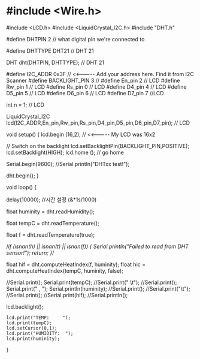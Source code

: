 # #include <Wire.h>
#include <LCD.h>
#include <LiquidCrystal_I2C.h>
#include "DHT.h"

#define DHTPIN 2     // what digital pin we're connected to

#define DHTTYPE DHT21   // DHT 21

DHT dht(DHTPIN, DHTTYPE); // DHT 21



#define I2C_ADDR    0x3F // <<----- Add your address here.  Find it from I2C Scanner
#define BACKLIGHT_PIN     3 //
#define En_pin  2 // LCD
#define Rw_pin  1 // LCD
#define Rs_pin  0 // LCD
#define D4_pin  4 // LCD
#define D5_pin  5 // LCD
#define D6_pin  6 // LCD
#define D7_pin  7  //LCD


int n = 1; // LCD

LiquidCrystal_I2C  lcd(I2C_ADDR,En_pin,Rw_pin,Rs_pin,D4_pin,D5_pin,D6_pin,D7_pin); // LCD

void setup()
{
  lcd.begin (16,2); //  <<----- My LCD was 16x2

// Switch on the backlight
lcd.setBacklightPin(BACKLIGHT_PIN,POSITIVE);
lcd.setBacklight(HIGH);
lcd.home (); // go home

 Serial.begin(9600);
 //Serial.println("DHTxx test!");

  dht.begin();
}



void loop() {
  
  delay(10000); //시간 설정 (&*1s/1000)

  
  float huminity = dht.readHumidity();

  float tempC = dht.readTemperature();

  float f = dht.readTemperature(true);

  /*if (isnan(h) || isnan(t) || isnan(f)) {
    Serial.println("Failed to read from DHT sensor!");
    return;
  }*/

  float hif = dht.computeHeatIndex(f, huminity);
  float hic = dht.computeHeatIndex(tempC, huminity, false);


  //Serial.print();
  Serial.print(tempC);
  //Serial.print(" \t");
  //Serial.print();
  Serial.print(" , ");
  Serial.println(huminity);
  //Serial.print();
  //Serial.print("\t");
  //Serial.print();
  //Serial.print(hif);
  //Serial.println();

 lcd.backlight();
    
    lcd.print("TEMP:     ");
    lcd.print(tempC);
    lcd.setCursor(0,1);
    lcd.print("HUMIDITY:  ");
    lcd.print(huminity);


}
